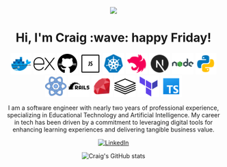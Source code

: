 <p align="center">
  <img align="center" src="https://github-readme-stats.vercel.app/api/top-langs/?username=craigdoescode">
</p>
<h1 align='center'>
    Hi, I'm Craig :wave: happy Friday!
</h1>
<p align="center">
    <img src="images/docker.png" alt="Docker" width="50" height="50" />
    <img src="images/express.png" alt="Express" width="50" height="50" />
    <img src="images/github.png" alt="Github" width="50" height="50" />
    <img src="images/javascript.png" alt="Javascript" width="50" height="50" />
    <img src="images/kubernetes.png" alt="Kubernetes" width="50" height="50" />
    <img src="images/nestJS.png" alt="NestJS" width="50" height="50" />
    <img src="images/nextjs.png" alt="NextJS" width="50" height="50" />
    <img src="images/nodejs.png" alt="NodeJS" width="50" height="50" />
    <img src="images/python.png" alt="Python" width="50" height="50" />
    <img src="images/react.png" alt="React" width="50" height="50" />
    <img src="images/ruby-on-rails.png" alt="Ruby on Rails" width="50" height="50" />
    <img src="images/ruby.png" alt="Ruby" width="50" height="50" />
    <img src="images/tech-stack.png" alt="Tech Stack" width="50" height="50" />
    <img src="images/terraform.png" alt="Terraform" width="50" height="50" />
    <img src="images/typescript.png" alt="Typescript" width="50" height="50" />
</p>

<p align="center">
  I am a software engineer with nearly two years of professional experience, specializing in Educational Technology and Artificial Intelligence. My career in tech has been driven by a commitment to leveraging digital tools for enhancing learning experiences and delivering tangible business value.
</p>
<p align="center">
  <a href="https://www.linkedin.com/in/craig-norford-9a33838a/">
    <img alt="LinkedIn" src="https://img.shields.io/badge/linkedin-%230077B5.svg?style=for-the-badge&logo=linkedin&logoColor=white"/>
  </a>
</p>
<p align="center">
  <img src="https://github-readme-stats.vercel.app/api?username=craigdoescode" alt="Craig's GitHub stats">
</p>
